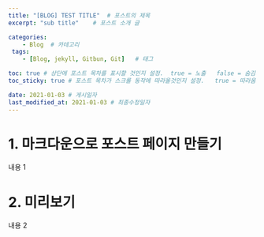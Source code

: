 ```yaml
---
title: "[BLOG] TEST TITLE"  # 포스트의 제목
excerpt: "sub title"    # 포스트 소개 글

categories:
    - Blog  # 카테고리
 tags:
    - [Blog, jekyll, Gitbun, Git]   # 태그

toc: true # 상단에 포스트 목차를 표시할 것인지 설정.  true = 노출   false = 숨김
toc_sticky: true # 포스트 목차가 스크롤 동작에 따라올것인지 설정.   true = 따라옴

date: 2021-01-03 # 게시일자
last_modified_at: 2021-01-03 # 최종수정일자
---
```


# 1. 마크다운으로 포스트 페이지 만들기

내용 1

# 2. 미리보기

내용 2